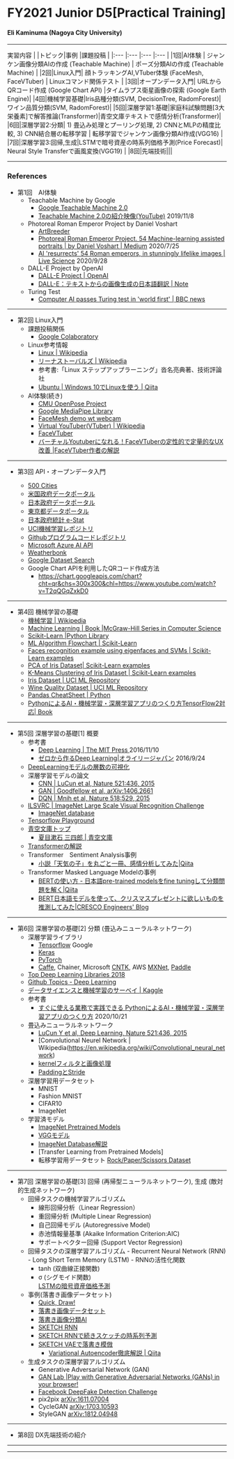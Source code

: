 # FY2021 Junior D5[Practical Training]

#### Eli Kaminuma (Nagoya City University)
---
実習内容
|  |トピック|事例 |課題投稿 |
|:--- |:--- |:--- |:--- |
|1回|AI体験 | ジャンケン画像分類AIの作成 (Teachable Machine) | ポーズ分類AIの作成 (Teachable Machine)  |
|2回|Linux入門|  顔トラッキングAI,VTuber体験 (FaceMesh, FaceVTuber) | Linuxコマンド関係テスト  |
|3回|オープンデータ入門|  URLからQRコード作成 (Google Chart API) |タイムラプス衛星画像の探索 (Google Earth Engine)|
|4回|機械学習基礎|Iris品種分類(SVM, DecisionTree, RadomForest)|ワイン品質分類(SVM, RadomForest)|
|5回|深層学習1:基礎|家庭科試験問題[3大栄養素]で解答推論(Transformer)|青空文庫テキストで感情分析(Transformer)|
|6回|深層学習2:分類| 1) 畳込み処理とプーリング処理, 2) CNNとMLPの精度比較, 3) CNN結合層の転移学習  | 転移学習でジャンケン画像分類AI作成(VGG16) |
|7回|深層学習3:回帰,生成|LSTMで暗号資産の時系列価格予測(Price Forecast)| Neural Style Transferで画風変換(VGG19) |
|8回|先端技術|||

---
### References

- 第1回　AI体験
   - Teachable Machine by Google
      - [Google Teachable Machine 2.0](https://teachablemachine.withgoogle.com/) 
      - [Teachable Machine 2.0の紹介映像(YouTube)](https://www.youtube.com/watch?v=T2qQGqZxkD0) 2019/11/8
   - Photoreal Roman Emperor Project by Daniel Voshart
      - [ArtBreeder](https://www.artbreeder.com/)
      - [Photoreal Roman Emperor Project. 54 Machine-learning assisted portraits | by Daniel Voshart | Medium](https://voshart.medium.com/photoreal-roman-emperor-project-236be7f06c8f) 2020/7/25
      - [AI 'resurrects' 54 Roman emperors, in stunningly lifelike images | Live Science](https://www.livescience.com/ai-roman-emperor-portraits.html) 2020/9/28
   - DALL-E Project by OpenAI
      - [DALL-E Project | OpenAI ](https://openai.com/blog/dall-e/) 
      - [DALL-E：テキストからの画像生成の日本語翻訳 | Note ](https://note.com/npaka/n/n412754686518)
   - Turing Test
      - [Computer AI passes Turing test in 'world first' | BBC news](https://www.bbc.com/news/technology-27762088)   
       
---
- 第2回 Linux入門
   - 課題投稿関係
     - [Google Colaboratory](https://colab.research.google.com/)
   - Linux参考情報
       - [Linux | Wikipedia](https://ja.wikipedia.org/wiki/Linux)
       - [リーナストーバルズ | Wikipedia](https://ja.wikipedia.org/wiki/%E3%83%AA%E3%83%BC%E3%83%8A%E3%82%B9%E3%83%BB%E3%83%88%E3%83%BC%E3%83%90%E3%83%AB%E3%82%BA)
       - 参考書:「Linux ステップアップラーニング」沓名亮典著、技術評論社
       - [Ubuntu | Windows 10でLinuxを使う | Qiita ](https://qiita.com/whim0321/items/093fd3bb2dd287a72fba)
   - AI体験(続き)
       - [CMU OpenPose Project](https://github.com/CMU-Perceptual-Computing-Lab/openpose)
       - [Google MediaPipe Library](https://github.com/google/mediapipe)
       - [FaceMesh demo wt webcam](https://viz.mediapipe.dev/demo/face_detection)
       - [Virtual YouTuber(VTuber) | Wikipedia](https://ja.wikipedia.org/wiki/%E3%83%90%E3%83%BC%E3%83%81%E3%83%A3%E3%83%ABYouTuber)
       - [FaceVTuber](https://facevtuber.com/)
       - [バーチャルYoutuberになれる！FaceVTuberの定性的で定量的なUX改善 |FaceVTuber作者の解説](https://qiita.com/kotauchisunsun/items/0e667068213ad04d7164)
---
- 第3回 API・オープンデータ入門

   - [500 Cities](https://nccd.cdc.gov/500_Cities)
   - [米国政府データポータル](https://data.gov/)
   - [日本政府データポータル](https://data.go.jp/)
   - [東京都データポータル](https://catalog.data.metro.tokyo.lg.jp/dataset)
   - [日本政府統計 e-Stat](http://data.e-stat.go.jp/)
   - [UCI機械学習レポジトリ](https://archive.ics.uci.edu/ml/index.php)
   - [Githubプログラムコードレポジトリ](https://github.com/)
   - [Microsoft Azure AI API](https://azure.microsoft.com/ja-jp/services/cognitive-services/computer-vision/)
   - [Weatherbonk](http://www.weatherbonk.com/maps/)
   - [Google Dataset Search](https://datasetsearch.research.google.com/)
   - Google Chart APIを利用したQRコード作成方法
      - https://chart.googleapis.com/chart?cht=qr&chs=300x300&chl=https://www.youtube.com/watch?v=T2qQGqZxkD0

---
- 第4回 機械学習の基礎
    - [機械学習 | Wikipedia](https://ja.wikipedia.org/wiki/機械学習)
    - [Machine Learning | Book |McGraw-Hill Series in Computer Science](http://www.cs.cmu.edu/~tom/mlbook.html)
    -  [Scikit-Learn |Python Library](https://scikit-learn.org/)
    -  [ML Algorithm Flowchart | Scikit-Learn](https://scikit-learn.org/stable/tutorial/machine_learning_map/index.html)
    -  [Faces recognition example using eigenfaces and SVMs | Scikit-Learn examples](https://scikit-learn.org/stable/auto_examples/applications/plot_face_recognition.html)
    -  [PCA of Iris Dataset| Scikit-Learn examples](https://scikit-learn.org/stable/auto_examples/decomposition/plot_pca_vs_lda.html#sphx-glr-auto-examples-decomposition-plot-pca-vs-lda-py)
    -  [K-Means Clustering of Iris Dataset | Scikit-Learn examples](https://scikit-learn.org/stable/auto_examples/cluster/plot_cluster_iris.html#sphx-glr-auto-examples-cluster-plot-cluster-iris-py)
    - [Iris Dataset | UCI ML Repository](https://archive.ics.uci.edu/ml/datasets/Iris)
    - [Wine Quality Dataset | UCI ML Repository](https://archive.ics.uci.edu/ml/datasets/Wine+Quality)
    - [Pandas CheatSheet | Python ](https://qiita.com/s_katagiri/items/4cd7dee37aae7a1e1fc0)
    - [PythonによるAI・機械学習・深層学習アプリのつくり方TensorFlow2対応| Book](https://www.amazon.co.jp/%E3%81%99%E3%81%90%E3%81%AB%E4%BD%BF%E3%81%88%E3%82%8B-%E6%A5%AD%E5%8B%99%E3%81%A7%E5%AE%9F%E8%B7%B5%E3%81%A7%E3%81%8D%E3%82%8B-Python%E3%81%AB%E3%82%88%E3%82%8BAI%E3%83%BB%E6%A9%9F%E6%A2%B0%E5%AD%A6%E7%BF%92%E3%83%BB%E6%B7%B1%E5%B1%A4%E5%AD%A6%E7%BF%92%E3%82%A2%E3%83%97%E3%83%AA%E3%81%AE%E3%81%A4%E3%81%8F%E3%82%8A%E6%96%B9-TensorFlow2%E5%AF%BE%E5%BF%9C-%E3%82%AF%E3%82%B8%E3%83%A9%E9%A3%9B%E8%A1%8C%E6%9C%BA/dp/4802612796/ref=pd_lpo_14_t_0/356-3999262-8812043?_encoding=UTF8&pd_rd_i=4802612796&pd_rd_r=c94f6ad1-0be5-4001-95e7-f3da4a2a425b&pd_rd_w=mExdS&pd_rd_wg=tBWGj&pf_rd_p=dc0198fa-c371-4787-b1e2-96ed0e4d45e8&pf_rd_r=QS9AAK7KZ5XPR01V2GM0&psc=1&refRID=QS9AAK7KZ5XPR01V2GM0)
    
---
- 第5回 深層学習の基礎[1] 概要
    -  参考書
       -  [Deep Learning | The MIT Press ](https://www.amazon.co.jp/Learning-Adaptive-Computation-Machine-English-ebook/dp/B08FH8Y533/ref=sr_1_3?__mk_ja_JP=%E3%82%AB%E3%82%BF%E3%82%AB%E3%83%8A&dchild=1&keywords=Deep+Learning&qid=1620985996&sr=8-3) 2016/11/10
       -  [ゼロから作るDeep Learning|オライリージャパン](https://www.amazon.co.jp/%E3%82%BC%E3%83%AD%E3%81%8B%E3%82%89%E4%BD%9C%E3%82%8BDeep-Learning-%E2%80%95Python%E3%81%A7%E5%AD%A6%E3%81%B6%E3%83%87%E3%82%A3%E3%83%BC%E3%83%97%E3%83%A9%E3%83%BC%E3%83%8B%E3%83%B3%E3%82%B0%E3%81%AE%E7%90%86%E8%AB%96%E3%81%A8%E5%AE%9F%E8%A3%85-%E6%96%8E%E8%97%A4-%E5%BA%B7%E6%AF%85/dp/4873117585/ref=sr_1_1?__mk_ja_JP=%E3%82%AB%E3%82%BF%E3%82%AB%E3%83%8A&dchild=1&keywords=Deep+Learning&qid=1620985996&sr=8-1) 2016/9/24
    -  [DeepLearningモデルの層数の可視化](https://josephpcohen.com/w/visualizing-cnn-architectures-side-by-side-with-mxnet/)
    - 深層学習モデルの論文
      - [CNN | LuCun et al, Nature 521:436, 2015](http://dx.doi.org/10.1038/nature14539)
      -  [GAN | Goodfellow et al, arXiv:1406.2661](https://arxiv.org/abs/1406.2661)
      -  [DQN | Mnih et al, Nature 518:529, 2015](https://www.nature.com/articles/nature14236)
    -  [ILSVRC | ImageNet Large Scale Visual Recognition Challenge](https://www.image-net.org/challenges/LSVRC/)
       -  [ImageNet database](https://www.image-net.org/)
    -  [Tensorflow Playground](https://playground.tensorflow.org/)
    -  [青空文庫トップ](https://www.aozora.gr.jp/)
       -  [夏目漱石 三四郎 | 青空文庫](https://www.aozora.gr.jp/cards/000148/files/794_14946.html) 
    -  [Transformerの解説](https://www.acceluniverse.com/blog/developers/2019/08/attention.html)
    -  Transformer　Sentiment Analysis事例
       -  [小説「天気の子」を丸ごと一冊、感情分析してみた|Qiita](https://qiita.com/toshiyuki_tsutsui/items/10f52c30fe1504b83ba1)
    -  Transformer Masked Language Modelの事例
       -  [BERTの使い方 - 日本語pre-trained modelsをfine tuningして分類問題を解く|Qiita](https://qiita.com/kenta1984/items/7f3a5d859a15b20657f3)
       - [BERT日本語モデルを使って、クリスマスプレゼントに欲しいものを推測してみた|CRESCO Engineers' Blog](https://www.cresco.co.jp/blog/entry/11517/)
---
- 第6回 深層学習の基礎[2] 分類 (畳込みニューラルネットワーク)
    - 深層学習ライブラリ
      - [Tensorflow](https://www.tensorflow.org/) Google
      - [Keras](https://keras.io/ja/)
      - [PyTorch](https://pytorch.org/)
      - [Caffe](https://caffe.berkeleyvision.org/), Chainer, Microsoft [CNTK](https://github.com/microsoft/CNTK), AWS [MXNet](https://aws.amazon.com/jp/mxnet/), [Paddle](https://github.com/PaddlePaddle/Paddle)
    - [Top Deep Learning Libraries 2018](https://www.kdnuggets.com/2018/04/top-16-open-source-deep-learning-libraries.html)
    - [Github Topics - Deep Learning](https://github.com/topics/deep-learning)
    - [データサイエンスと機械学習のサーベイ | Kaggle](https://www.kaggle.com/kaggle-survey-2020)
    - 参考書
       - [すぐに使える業務で実践できる PythonによるAI・機械学習・深層学習アプリのつくり方](https://www.socym.co.jp/book/1279) 2020/10/21
    - 畳込みニューラルネットワーク
       - [LuCun Y et al, Deep Learning, Nature 521:436, 2015](https://pubmed.ncbi.nlm.nih.gov/26017442/)
       - [Convolutional Neurel Network | Wikipedia(https://en.wikipedia.org/wiki/Convolutional_neural_network)
       - [kernelフィルタと画像処理](https://www.clg.niigata-u.ac.jp/~medimg/practice_medical_imaging/imgproc_scion/how_to_scion_image/process.htm)
       - [PaddingとStride](https://github.com/vdumoulin/conv_arithmetic)
    - 深層学習用データセット
       - MNIST
       - Fashion MNIST
       - CIFAR10
       - ImageNet
    - 学習済モデル
      - [ImageNet Pretrained Models](https://keras.io/api/applications/)
      - [VGGモデル](https://newtechnologylifestyle.net/wp-content/uploads/2019/02/CNN.png)
      - [ImageNet Database解説](http://starpentagon.net/analytics/imagenet_ilsvrc2012_dataset/)
      - [Transfer Learning from Pretrained Models]
      - 転移学習用データセット [Rock/Paper/Scissors Dataset](https://www.tensorflow.org/datasets/catalog/rock_paper_scissors)

---
- 第7回 深層学習の基礎[3] 回帰 (再帰型ニューラルネットワーク), 生成 (敵対的生成ネットワーク)
    - 回帰タスクの機械学習アルゴリズム
      - 線形回帰分析（Linear Regression）
      - 重回帰分析  (Multiple Linear Regression)
      - 自己回帰モデル (Autoregressive Model)
      - 赤池情報量基準 (Akaike Information Criterion:AIC)
      - サポートベクター回帰 (Support Vector Regression)
     - 回帰タスクの深層学習アルゴリズム
      - Recurrent Neural Network (RNN)
      - Long Short Term Memory (LSTM)
      - RNNの活性化関数
        - tanh (双曲線正接関数)
        - σ (シグモイド関数)  
     [LSTMの暗号資産価格予測](https://github.com/asifahmed90/Cryptocurrency_Market_Prediction/blob/master/Cryptocurrency_Analysis.ipynb)
     - 事例(落書き画像データセット)
       - [Quick, Draw!](https://quickdraw.withgoogle.com/)
       - [落書き画像データセット](https://quickdraw.withgoogle.com/data)
       - [落書き画像分類AI](https://quickdraw.withgoogle.com/)
       - [SKETCH RNN](https://magenta.tensorflow.org/sketch-rnn-demo)
       - [SKETCH RNNで続きスケッチの時系列予測](https://magenta.tensorflow.org/assets/sketch_rnn_demo/multi_predict.html)
       - [SKETCH VAEで落書き模倣](https://magenta.tensorflow.org/assets/sketch_rnn_demo/multi_vae.html)
         - [Variational Autoencoder徹底解説 | Qiita](https://qiita.com/kenmatsu4/items/b029d697e9995d93aa24) 
   - 生成タスクの深層学習アルゴリズム
       - Generative Adversarial Network (GAN)
       - [GAN Lab |Play with Generative Adversarial Networks (GANs) in your browser!](https://poloclub.github.io/ganlab/) 
       - [Facebook DeepFake Detection Challenge](https://www.kaggle.com/c/deepfake-detection-challenge)
       - pix2pix [arXiv:1611.07004](https://arxiv.org/pdf/1611.07004.pdf)
       - CycleGAN [arXiv:1703.10593](https://arxiv.org/pdf/1703.10593.pdf)
       - StyleGAN [arXiv:1812.04948](https://arxiv.org/pdf/1812.04948.pdf)


---
- 第8回 DX先端技術の紹介
-----
----
